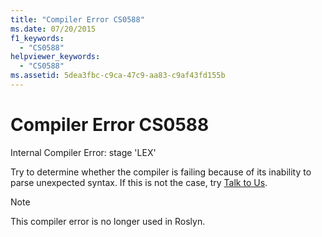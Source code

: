 ```yaml
---
title: "Compiler Error CS0588"
ms.date: 07/20/2015
f1_keywords:
  - "CS0588"
helpviewer_keywords:
  - "CS0588"
ms.assetid: 5dea3fbc-c9ca-47c9-aa83-c9af43fd155b
---
```

# Compiler Error CS0588

Internal Compiler Error: stage 'LEX'

 Try to determine whether the compiler is failing because of its inability to parse unexpected syntax. If this is not the case, try [Talk to Us](/visualstudio/ide/feedback-options).

> [!NOTE]
> This compiler error is no longer used in Roslyn.

